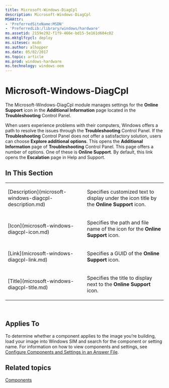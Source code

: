 ```yaml
---
title: Microsoft-Windows-DiagCpl
description: Microsoft-Windows-DiagCpl
MSHAttr:
- 'PreferredSiteName:MSDN'
- 'PreferredLib:/library/windows/hardware'
ms.assetid: 2159e292-f1f9-466e-bd15-5e161d604c02
ms.mktglfcycl: deploy
ms.sitesec: msdn
ms.author: alhopper
ms.date: 05/02/2017
ms.topic: article
ms.prod: windows-hardware
ms.technology: windows-oem
---
```


# Microsoft-Windows-DiagCpl


The Microsoft-Windows-DiagCpl module manages settings for the **Online Support** icon in the **Additional Information** page located in the **Troubleshooting** Control Panel.

When users experience problems with their computers, Windows offers a path to resolve the issues through the **Troubleshooting** Control Panel. If the **Troubleshooting** Control Panel does not offer a satisfactory solution, users can choose **Explore additional options**. This opens the **Additional Information** page of **Troubleshooting** Control Panel. This page offers a number of options. One of these is **Online Support**. By default, this link opens the **Escalation** page in Help and Support.

## In This Section


<table>
<colgroup>
<col width="50%" />
<col width="50%" />
</colgroup>
<tbody>
<tr class="odd">
<td><p>[Description](microsoft-windows-diagcpl-description.md)</p></td>
<td><p>Specifies customized text to display under the icon title by the <strong>Online Support</strong> icon.</p></td>
</tr>
<tr class="even">
<td><p>[Icon](microsoft-windows-diagcpl-icon.md)</p></td>
<td><p>Specifies the path and file name of the icon for the <strong>Online Support</strong> icon.</p></td>
</tr>
<tr class="odd">
<td><p>[Link](microsoft-windows-diagcpl-link.md)</p></td>
<td><p>Specifies a GUID of the <strong>Online Support</strong> icon.</p></td>
</tr>
<tr class="even">
<td><p>[Title](microsoft-windows-diagcpl-title.md)</p></td>
<td><p>Specifies the title to display next to the <strong>Online Support</strong> icon.</p></td>
</tr>
</tbody>
</table>

 

## Applies To


To determine whether a component applies to the image you’re building, load your image into Windows SIM and search for the component or setting name. For information on how to view components and settings, see [Configure Components and Settings in an Answer File](https://docs.microsoft.com/en-us/windows-hardware/customize/desktop/wsim/configure-components-and-settings-in-an-answer-file).

## Related topics


[Components](components-b-unattend.md)

 

 







